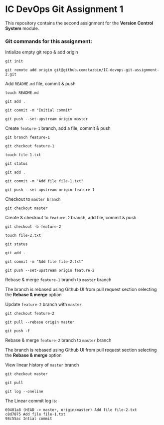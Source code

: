 # IC DevOps Git Assignment 1

This repository contains the second assignment for the **Version Control System** module.

### Git commands for this assignment:

Intialize empty git repo & add origin
```
git init

git remote add origin git@github.com:tazbin/IC-devops-git-assignment-2.git
```

Add `README.md` file, commit & push
```
touch README.md

git add .

git commit -m "Initial commit"

git push --set-upstream origin master
```

Create `feature-1` branch, add a file, commit & push
```
git branch feature-1

git checkout feature-1

touch file-1.txt

git status

git add .

git commit -m "Add file file-1.txt"

git push --set-upstream origin feature-1
```

Checkout to `master branch`
```
git checkout master
```

Create & checkout to `feature-2` branch, add file, commit & push
```
git checkout -b feature-2 

touch file-2.txt

git status

git add .

git commit -m "Add file file-2.txt"

git push --set-upstream origin feature-2
```

Rebase & merge `feature-1` branch to `master` branch

The branch is rebased using Github UI from pull request section selecting the **Rebase & merge** option

Update `feature-2` branch with `master`
```
git checkout feature-2

git pull --rebase origin master

git push -f
```

Rebase & merge `feature-2` branch to `master` branch

The branch is rebased using Github UI from pull request section selecting the **Rebase & merge** option

View linear history of `master` branch
```
git checkout master

git pull

git log --oneline
```

The Linear commit log is:
```
69401a8 (HEAD -> master, origin/master) Add file file-2.txt
c8d7875 Add file file-1.txt
98c55ac Intial commit
```